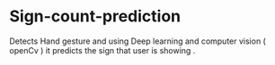 # Sign-count-prediction
Detects Hand gesture and using Deep learning and computer vision ( openCv ) it predicts the sign that user is showing . 
